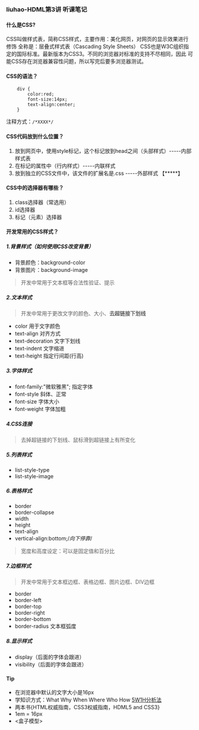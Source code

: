 ### liuhao-HDML第3讲 听课笔记

#### 什么是CSS?
CSS叫做样式表，简称CSS样式，主要作用：美化网页，对网页的显示效果进行修饰
全称是：层叠式样式表（Cascading Style Sheets）
CSS也是W3C组织指定的国际标准。最新版本为CSS3。不同的浏览器对标准的支持不尽相同，因此
可能CSS存在浏览器兼容性问题，所以写完后要多浏览器测试。
#### CSS的语法？
```
    div {
        color:red;
        font-size:14px;
        text-align:center;
    }
```
注释方式：`/*XXXX*/`
#### CSS代码放到什么位置？
1. 放到网页中，使用style标记，这个标记放到head之间（头部样式）-----内部样式表
2. 在标记的属性中（行内样式）-----内联样式
3. 放到独立的CSS文件中，该文件的扩展名是.css -----外部样式 【*****】
#### CSS中的选择器有哪些？
1. class选择器（常选用）
2. id选择器
3. 标记（元素）选择器
#### 开发常用的CSS样式？
##### 1.背景样式（如何使用CSS改变背景）
- 背景颜色：background-color
- 背景图片：background-image
> 开发中常用于文本框等合法性验证、提示
##### 2.文本样式
> 开发中常用于更改文字的颜色、大小、**去超链接下划线**
- color 用于文字颜色
- text-align 对齐方式
- text-decoration 文字下划线
- text-indent 文字缩进
- text-height 指定行间距(行高)
##### 3.字体样式
- font-family:"微软雅黑"; 指定字体
- font-style 斜体、正常
- font-size  字体大小
- font-weight 字体加粗
##### 4.CSS连接
> 去掉超链接的下划线、鼠标滑到超链接上有所变化
##### 5.列表样式
- list-style-type
- list-style-image
##### 6.表格样式
- border
- border-collapse
- width
- height
- text-align
- vertical-align:bottom;/*向下停靠*/
> 宽度和高度设定：可以是固定值和百分比
##### 7.边框样式
> 开发中常用于文本框边框、表格边框、图片边框、DIV边框
- border
- border-left
- border-top
- border-right
- border-bottom
- border-radius 文本框弧度
##### 8.显示样式
- display（后面的字体会跟进）
- visibility（后面的字体会跟进）



#### Tip
- 在浏览器中默认的文字大小是16px
- 学知识方式：What Why When Where Who How
[5W1H分析法](https://baike.baidu.com/item/5W1H%E5%88%86%E6%9E%90%E6%B3%95/10091536?fr=aladdin&fromid=6062002&fromtitle=5W1H)
- 两本书{HTML权威指南，CSS3权威指南，HDML5 and CSS3}
- 1em = 16px
- <盒子模型>
